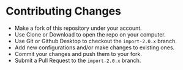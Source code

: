 # Contributing Changes

- Make a fork of this repository under your account.
- Use Clone or Download to open the repo on your computer.
- Use Git or Github Desktop to checkout the `import-2.0.x` branch.
- Add new configurations and/or make changes to existing ones.
- Commit your changes and push them to your fork.
- Submit a Pull Request to the `import-2.0.x` branch.

